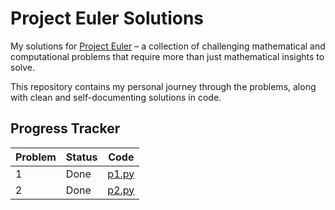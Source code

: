 # Project Euler Solutions

My solutions for [Project Euler](https://projecteuler.net/) – a
collection of challenging mathematical and computational problems that
require more than just mathematical insights to solve.

This repository contains my personal journey through the problems,
along with clean and self-documenting solutions in code.

## Progress Tracker

| Problem | Status | Code           |
| ------- | ------ |----------------|
| 1       | Done   | [p1.py](p1.py) |
| 2       | Done   | [p2.py](p2.py) |

